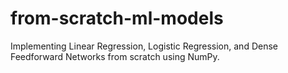 # from-scratch-ml-models
Implementing Linear Regression, Logistic Regression, and Dense Feedforward Networks from scratch using NumPy.
